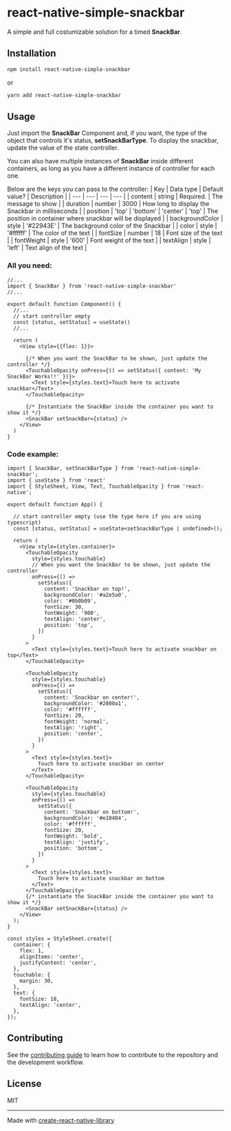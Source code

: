 # react-native-simple-snackbar

A simple and full costumizable solution for a timed **SnackBar**.

## Installation

```sh
npm install react-native-simple-snackbar
```
or
```sh
yarn add react-native-simple-snackbar
```

## Usage

Just import the **SnackBar** Component and, if you want, the type of the object that controls it's status, **setSnackBarType**.
To display the snackbar, update the value of the state controller.

You can also have multiple instances of **SnackBar** inside different containers, as long as you have a different instance of controller for each one.

Below are the keys you can pass to the controller:
| Key | Data type | Default value? | Description |
| --- | --- | --- | --- |
| content | string | Required. | The message to show |
| duration | number | 3000 | How long to display the Snackbar in milliseconds |
| position | 'top' \| 'bottom' \| 'center' | 'top' | The position in container where snackbar will be displayed |
| backgroundColor | style | '#22943E' | The background color of the Snackbar |
| color | style | '#ffffff' | The color of the text |
| fontSize | number | 18 | Font size of the text |
| fontWeight | style | '600' | Font weight of the text |
| textAlign | style | 'left' | Text align of the text |

### All you need:
```tsx
//...
import { SnackBar } from 'react-native-simple-snackbar'
//...

export default function Component() {
  //...
  // start controller empty
  const [status, setStatus] = useState()
  //...

  return (
    <View style={{flex: 1}}>

      {/* When you want the SnackBar to be shown, just update the controller */}
      <TouchableOpacity onPress={() => setStatus({ content: 'My SnackBar Works!!' })}>
        <Text style={styles.text}>Touch here to activate snackbar</Text>
      </TouchableOpacity>
      
      {/* Instantiate the SnackBar inside the container you want to show it */}
      <SnackBar setSnackBar={status} />
    </View>
  )
}

```


### Code example:
```tsx
import { SnackBar, setSnackBarType } from 'react-native-simple-snackbar';
import { useState } from 'react'
import { StyleSheet, View, Text, TouchableOpacity } from 'react-native';

export default function App() {

  // start controller empty (use the type here if you are using typescript)
  const [status, setStatus] = useState<setSnackBarType | undefined>();

  return (
    <View style={styles.container}>
      <TouchableOpacity
        style={styles.touchable}
        // When you want the SnackBar to be shown, just update the controller
        onPress={() =>
          setStatus({
            content: 'Snackbar on top!',
            backgroundColor: '#a2e5a0',
            color: '#0b0b09',
            fontSize: 30,
            fontWeight: '900',
            textAlign: 'center',
            position: 'top',
          })
        }
      >
        <Text style={styles.text}>Touch here to activate snackbar on top</Text>
      </TouchableOpacity>

      <TouchableOpacity
        style={styles.touchable}
        onPress={() =>
          setStatus({
            content: 'Snackbar on center!',
            backgroundColor: '#2800a1',
            color: '#ffffff',
            fontSize: 20,
            fontWeight: 'normal',
            textAlign: 'right',
            position: 'center',
          })
        }
      >
        <Text style={styles.text}>
          Touch here to activate snackbar on center
        </Text>
      </TouchableOpacity>

      <TouchableOpacity
        style={styles.touchable}
        onPress={() =>
          setStatus({
            content: 'Snackbar on bottom!',
            backgroundColor: '#e10404',
            color: '#ffffff',
            fontSize: 20,
            fontWeight: 'bold',
            textAlign: 'justify',
            position: 'bottom',
          })
        }
      >
        <Text style={styles.text}>
          Touch here to activate snackbar on bottom
        </Text>
      </TouchableOpacity>
      {/* instantiate the SnackBar inside the container you want to show it */}
      <SnackBar setSnackBar={status} />
    </View>
  );
}

const styles = StyleSheet.create({
  container: {
    flex: 1,
    alignItems: 'center',
    justifyContent: 'center',
  },
  touchable: {
    margin: 30,
  },
  text: {
    fontSize: 18,
    textAlign: 'center',
  },
});

```

## Contributing

See the [contributing guide](CONTRIBUTING.md) to learn how to contribute to the repository and the development workflow.

## License

MIT

---

Made with [create-react-native-library](https://github.com/callstack/react-native-builder-bob)
